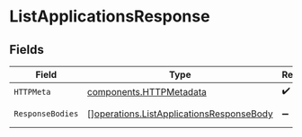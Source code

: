 # ListApplicationsResponse


## Fields

| Field                                                                                                | Type                                                                                                 | Required                                                                                             | Description                                                                                          |
| ---------------------------------------------------------------------------------------------------- | ---------------------------------------------------------------------------------------------------- | ---------------------------------------------------------------------------------------------------- | ---------------------------------------------------------------------------------------------------- |
| `HTTPMeta`                                                                                           | [components.HTTPMetadata](../../models/components/httpmetadata.md)                                   | :heavy_check_mark:                                                                                   | N/A                                                                                                  |
| `ResponseBodies`                                                                                     | [][operations.ListApplicationsResponseBody](../../models/operations/listapplicationsresponsebody.md) | :heavy_minus_sign:                                                                                   | A list of applications.                                                                              |